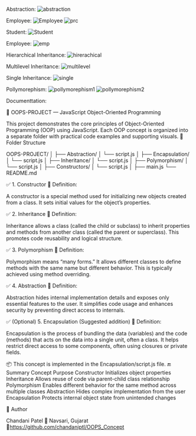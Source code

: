Abstraction:
![abstraction](https://github.com/user-attachments/assets/8a00ec0d-5263-4877-bf85-ae9e27bc15ef)

Employee:
![Employee](https://github.com/user-attachments/assets/4afa2506-c775-4b95-8708-dd7e0245d8b2)
![prc](https://github.com/user-attachments/assets/f8d4ee62-ebb0-4a42-9a82-65919bfaa027)

Student:
![Student](https://github.com/user-attachments/assets/1c465613-58b8-4c71-b3d0-1943733bbcf3)

Employee:
![emp](https://github.com/user-attachments/assets/732e6ea6-6654-43d3-90a8-897d19277798)

Hierarchical Inheritance:
![hirerachical](https://github.com/user-attachments/assets/f61dff76-5157-4829-b921-14151890995c)

Multilevel Inheritance:
![multilevel](https://github.com/user-attachments/assets/363518c1-a1e9-4592-9ab5-fb48fee25230)

Single Inheritance:
![single](https://github.com/user-attachments/assets/e388eb53-11b2-49b3-95c2-49069628d2f3)

Pollymorephism:
![pollymorephism1](https://github.com/user-attachments/assets/c7e086e2-f125-4bcf-b4da-0a0b91a0f69c)
![pollymorephism2](https://github.com/user-attachments/assets/85a4918d-b49b-49b4-b7b3-7252f0ccd868)


Documenttation:


📘 OOPS-PROJECT — JavaScript Object-Oriented Programming

This project demonstrates the core principles of Object-Oriented Programming (OOP) using JavaScript. Each OOP concept is organized into a separate folder with practical code examples and supporting visuals.
📁 Folder Structure

OOPS-PROJECT/
│
├── Abstraction/
│   └── script.js
│
├── Encapsulation/
│   └── script.js
│
├── Inheritance/
│   └── script.js
│
├── Polymorphism/
│   └── script.js
│
├── Constructors/
│   └── script.js
│
├── main.js
└── README.md

✅ 1. Constructor
🔹 Definition:

A constructor is a special method used for initializing new objects created from a class. It sets initial values for the object’s properties.

✅ 2. Inheritance
🔹 Definition:

Inheritance allows a class (called the child or subclass) to inherit properties and methods from another class (called the parent or superclass). This promotes code reusability and logical structure.

✅ 3. Polymorphism
🔹 Definition:

Polymorphism means “many forms.” It allows different classes to define methods with the same name but different behavior. This is typically achieved using method overriding.

✅ 4. Abstraction
🔹 Definition:

Abstraction hides internal implementation details and exposes only essential features to the user. It simplifies code usage and enhances security by preventing direct access to internals.

✅ (Optional) 5. Encapsulation (Suggested addition)
🔹 Definition:

Encapsulation is the process of bundling the data (variables) and the code (methods) that acts on the data into a single unit, often a class. It helps restrict direct access to some components, often using closures or private fields.

📦 This concept is implemented in the Encapsulation/script.js file.
🔚 Summary
Concept	Purpose
Constructor	Initializes object properties
Inheritance	Allows reuse of code via parent-child class relationship
Polymorphism	Enables different behavior for the same method across multiple classes
Abstraction	Hides complex implementation from the user
Encapsulation	Protects internal object state from unintended changes

👤 Author

Chandani Patel 📍 Navsari, Gujarat 🔗https://github.com/chandaniptl/OOPS_Concept
